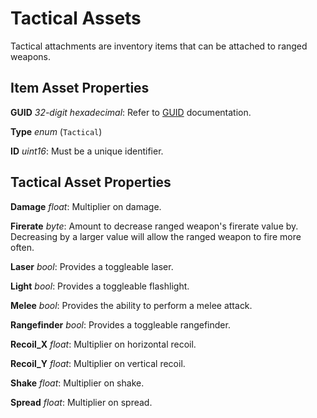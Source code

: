 Tactical Assets
===============

Tactical attachments are inventory items that can be attached to ranged weapons.

Item Asset Properties
---------------------

**GUID** *32-digit hexadecimal*: Refer to [GUID](/GUID.md) documentation.

**Type** *enum* (`Tactical`)

**ID** *uint16*: Must be a unique identifier.

Tactical Asset Properties
-------------------------

**Damage** *float*: Multiplier on damage.

**Firerate** *byte*: Amount to decrease ranged weapon's firerate value by. Decreasing by a larger value will allow the ranged weapon to fire more often.

**Laser** *bool*: Provides a toggleable laser.

**Light** *bool*: Provides a toggleable flashlight.

**Melee** *bool*: Provides the ability to perform a melee attack.

**Rangefinder** *bool*: Provides a toggleable rangefinder.

**Recoil_X** *float*: Multiplier on horizontal recoil.

**Recoil_Y** *float*: Multiplier on vertical recoil.

**Shake** *float*: Multiplier on shake.

**Spread** *float*: Multiplier on spread.
